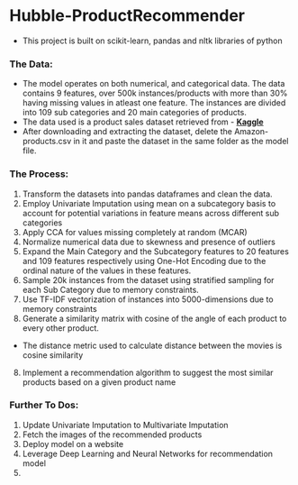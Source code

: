 # Hubble-ProductRecommender
- This project is built on scikit-learn, pandas and nltk libraries of python
### The Data:
- The model operates on both numerical, and categorical data. The data contains 9 features, over 500k instances/products with more than 30% having missing values in atleast one feature. The instances are divided into 109 sub categories and 20 main categories of products. 
- The data used is a product sales dataset retrieved from - **[Kaggle](https://www.kaggle.com/datasets/lokeshparab/amazon-products-dataset)**   
- After downloading and extracting the dataset, delete the Amazon-products.csv in it and paste the dataset in the same folder as the model file. 


### The Process:
  1. Transform the datasets into pandas dataframes and clean the data.
  2. Employ Univariate Imputation using mean on a subcategory basis to account for potential variations in feature means across different sub categories
  3. Apply CCA for values missing completely at random (MCAR)
  4. Normalize numerical data due to skewness and presence of outliers
  5.  Expand the Main Category and the Subcategory features to 20 features and 109 features respectively using One-Hot Encoding due to the ordinal nature of the values in these features.
  6. Sample 20k instances from the dataset using stratified sampling for each Sub Category due to memory constraints.
  7. Use TF-IDF vectorization of instances into 5000-dimensions due to memory constraints
  8. Generate a similarity matrix with cosine of the angle of each product to every other product.
  - The distance metric used to calculate distance between the movies is cosine similarity
  8. Implement a recommendation algorithm to suggest the most similar products based on a given product name

### Further To Dos:
1. Update Univariate Imputation to Multivariate Imputation
2. Fetch the images of the recommended products
3. Deploy model on a website
4. Leverage Deep Learning and Neural Networks for recommendation model
5.  
